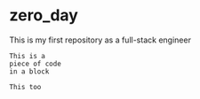 # zero_day
This is my first repository as a full-stack engineer
~~~~
This is a
piece of code
in a block
~~~~
```
This too
```
